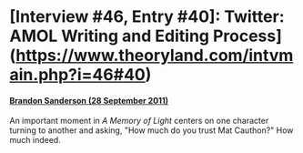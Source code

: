 # [Interview #46, Entry #40]: Twitter: AMOL Writing and Editing Process](https://www.theoryland.com/intvmain.php?i=46#40)

#### [Brandon Sanderson (28 September 2011)](http://twitter.com/#!/BrandSanderson/status/119149079283515392)

An important moment in
*A Memory of Light*
centers on one character turning to another and asking, "How much do you trust Mat Cauthon?" How much indeed.

